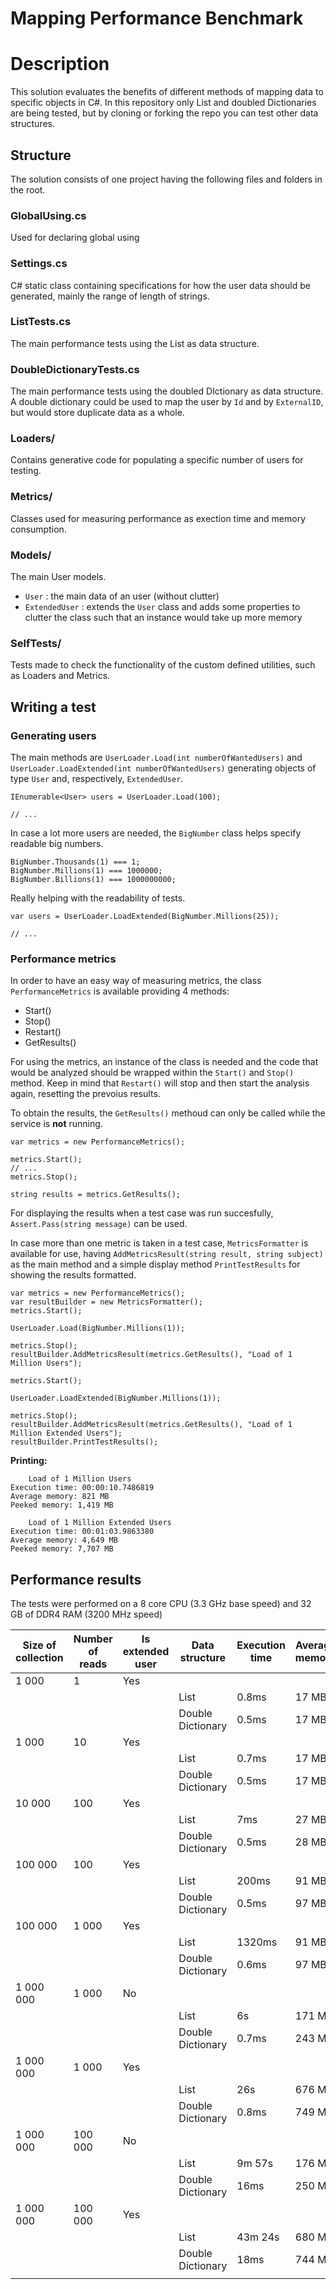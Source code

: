 # Mapping Performance Benchmark

# Description
This solution evaluates the benefits of different methods of mapping data to specific objects in C#.
In this repository only List and doubled Dictionaries are being tested, but by cloning or forking the repo you can test other data structures.

## Structure
The solution consists of one project having the following files and folders in the root.

### GlobalUsing.cs
Used for declaring global using

### Settings.cs
C# static class containing specifications for how the user data should be generated, mainly the range of length of strings.

### ListTests.cs
The main performance tests using the List as data structure.

### DoubleDictionaryTests.cs
The main performance tests using the doubled DIctionary as data structure. A double dictionary could be used to map the user by `Id` and by `ExternalID`, but would store duplicate data as a whole.

### Loaders/
Contains generative code for populating a specific number of users for testing.

### Metrics/
Classes used for measuring performance as exection time and memory consumption.

### Models/
The main User models.
- `User`
: the main data of an user (without clutter)
- `ExtendedUser`
: extends the `User` class and adds some properties to clutter the class such that an instance would take up more memory

### SelfTests/
Tests made to check the functionality of the custom defined utilities, such as Loaders and Metrics.

## Writing a test

### Generating users

The main methods are `UserLoader.Load(int numberOfWantedUsers)` and `UserLoader.LoadExtended(int numberOfWantedUsers)` generating objects of type `User` and, respectively, `ExtendedUser`.
```
IEnumerable<User> users = UserLoader.Load(100);

// ...
```

In case a lot more users are needed, the `BigNumber` class helps specify readable big numbers.
```
BigNumber.Thousands(1) === 1;
BigNumber.Millions(1) === 1000000;
BigNumber.Billions(1) === 1000000000;
```

Really helping with the readability of tests.
```
var users = UserLoader.LoadExtended(BigNumber.Millions(25));

// ...
```

### Performance metrics
In order to have an easy way of measuring metrics, the class `PerformanceMetrics` is available providing 4 methods:
- Start()
- Stop()
- Restart()
- GetResults()

For using the metrics, an instance of the class is needed and the code that would be analyzed should be wrapped within the `Start()` and `Stop()` method. Keep in mind that `Restart()` will stop and then start the analysis again, resetting the prevoius results.

To obtain the results, the `GetResults()` methoud can only be called while the service is **not** running.

```
var metrics = new PerformanceMetrics();

metrics.Start();
// ...
metrics.Stop();

string results = metrics.GetResults();
```

For displaying the results when a test case was run succesfully, `Assert.Pass(string message)` can be used.

In case more than one metric is taken in a test case, `MetricsFormatter` is available for use, having `AddMetricsResult(string result, string subject)` as the main method and a simple display method `PrintTestResults` for showing the results formatted.

```
var metrics = new PerformanceMetrics();
var resultBuilder = new MetricsFormatter();
metrics.Start();

UserLoader.Load(BigNumber.Millions(1));

metrics.Stop();
resultBuilder.AddMetricsResult(metrics.GetResults(), "Load of 1 Million Users");

metrics.Start();

UserLoader.LoadExtended(BigNumber.Millions(1));

metrics.Stop();
resultBuilder.AddMetricsResult(metrics.GetResults(), "Load of 1 Million Extended Users");
resultBuilder.PrintTestResults();
```
**Printing:**
```
    Load of 1 Million Users
Execution time: 00:00:10.7486819
Average memory: 821 MB
Peeked memory: 1,419 MB

	Load of 1 Million Extended Users
Execution time: 00:01:03.9863380
Average memory: 4,649 MB
Peeked memory: 7,707 MB
```

## Performance results
The tests were performed on a 8 core CPU (3.3 GHz base speed) and 32 GB of DDR4 RAM (3200 MHz speed)

| Size of collection | Number of reads | Is extended user | Data structure | Execution time | Average memory | Peek memory |
| - | - | - | - | - | - | - |
| 1 000 | 1 | Yes |  |  |  |  |
|  |  |  | List | 0.8ms | 17 MB | 17 MB |
|  |  |  | Double Dictionary | 0.5ms | 17 MB | 17 MB |
| 1 000 | 10 | Yes |  |  |  |  |
|  |  |  | List | 0.7ms | 17 MB | 17 MB |
|  |  |  | Double Dictionary | 0.5ms | 17 MB | 17 MB |
| 10 000 | 100 | Yes |  |  |  |  |
|  |  |  | List | 7ms | 27 MB | 27 MB |
|  |  |  | Double Dictionary | 0.5ms | 28 MB | 28 MB |
| 100 000 | 100 | Yes |  |  |  |  |
|  |  |  | List | 200ms | 91 MB | 91 MB |
|  |  |  | Double Dictionary | 0.5ms | 97 MB | 97 MB |
| 100 000 | 1 000 | Yes |  |  |  |  |
|  |  |  | List | 1320ms | 91 MB | 91 MB |
|  |  |  | Double Dictionary | 0.6ms | 97 MB | 97 MB |
| 1 000 000 | 1 000 | No |  |  |  |  |
|  |  |  | List | 6s | 171 MB | 171 MB |
|  |  |  | Double Dictionary | 0.7ms | 243 MB | 243 MB |
| 1 000 000 | 1 000 | Yes |  |  |  |  |
|  |  |  | List | 26s | 676 MB | 677 MB |
|  |  |  | Double Dictionary | 0.8ms | 749 MB | 749 MB |
| 1 000 000 | 100 000 | No |  |  |  |  |
|  |  |  | List | 9m 57s | 176 MB | 179 MB |
|  |  |  | Double Dictionary | 16ms | 250 MB | 250 MB |
| 1 000 000 | 100 000 | Yes |  |  |  |  |
|  |  |  | List | 43m 24s | 680 MB | 682 MB |
|  |  |  | Double Dictionary | 18ms | 744 MB | 744 MB |
|  |  |  |  |  |  |  |